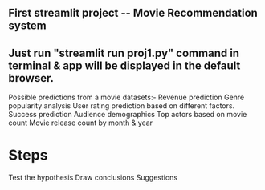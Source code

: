 ## First streamlit project -- Movie Recommendation system
## Just run "streamlit run proj1.py" command in terminal & app will be displayed in the default browser.

Possible predictions from a movie datasets:-
Revenue prediction
Genre popularity analysis
User rating prediction based on different factors.
Success prediction
Audience demographics
Top actors based on movie count
Movie release count by month & year



# Steps

Test the hypothesis
Draw conclusions
Suggestions
